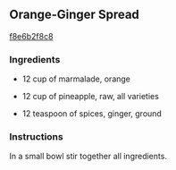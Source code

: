 ## Orange-Ginger Spread

[f8e6b2f8c8](http://www.food.com/recipe/orange-ginger-spread-258945)

### Ingredients

 - 12 cup of marmalade, orange

 - 12 cup of pineapple, raw, all varieties

 - 12 teaspoon of spices, ginger, ground

### Instructions

In a small bowl stir together all ingredients.